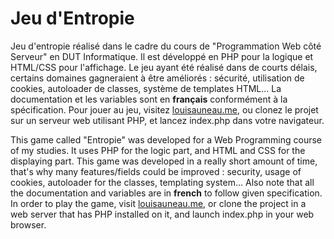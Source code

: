 Jeu d'Entropie
==============

Jeu d'entropie réalisé dans le cadre du cours de "Programmation Web côté Serveur" en DUT Informatique. Il est développé en PHP pour la logique et HTML/CSS pour l'affichage.
Le jeu ayant été réalisé dans de courts délais, certains domaines gagneraient à être améliorés : sécurité, utilisation de cookies, autoloader de classes, système de templates HTML... La documentation et les variables sont en **français** conformément à la spécification.
Pour jouer au jeu, visitez [louisauneau.me](http://www.louisauneau.me/storage/Entropie), ou clonez le projet sur un serveur web utilisant PHP, et lancez index.php dans votre navigateur.

This game called "Entropie" was developed for a Web Programming course of my studies. It uses PHP for the logic part, and HTML and CSS for the displaying part.
This game was developed in a really short amount of time, that's why many features/fields could be improved : security, usage of cookies, autoloader for the classes, templating system... Also note that all the documentation and variables are in **french** to follow given specification.
In order to play the game, visit [louisauneau.me](http://www.louisauneau.me/storage/Entropie), or clone the project in a web server that has PHP installed on it, and launch index.php in your web browser.